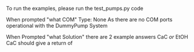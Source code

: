 To run the examples, please run the test_pumps.py code

When prompted "what COM" 
Type:
  None
As there are no COM ports operational with the DummyPump System

When Prompted "what Solution" there are 2 example answers
  CaC
  *or*
  EtOH
CaC should give a return of 
